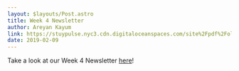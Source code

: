 ```yaml
---
layout: $layouts/Post.astro
title: Week 4 Newsletter
author: Areyan Kayum
link: https://stuypulse.nyc3.cdn.digitaloceanspaces.com/site%2Fpdf%2Fold_pdfs%2F2019_week4.pdf
date: 2019-02-09
---
```

Take a look at our Week 4 Newsletter [here](https://stuypulse.nyc3.cdn.digitaloceanspaces.com/site%2Fpdf%2Fold_pdfs%2F2019_week4.pdf)!
